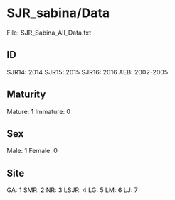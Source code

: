 # SJR_sabina/Data

File: SJR_Sabina_All_Data.txt

## ID
SJR14: 2014
SJR15: 2015
SJR16: 2016
AEB: 2002-2005

## Maturity
Mature: 1
Immature: 0

## Sex
Male: 1
Female: 0

## Site
GA: 1
SMR: 2
NR: 3
LSJR: 4
LG: 5
LM: 6
LJ: 7

